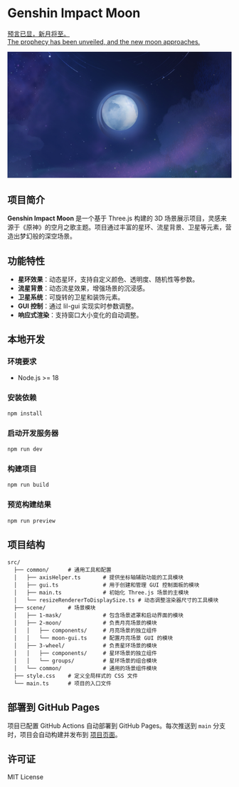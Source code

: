 # Genshin Impact Moon

[预言已显，新月将至。  
The prophecy has been unveiled, and the new moon approaches.](https://qirong77.github.io/genshin-impact-moon/)

![预览图](./image.png)

## 项目简介

**Genshin Impact Moon** 是一个基于 Three.js 构建的 3D 场景展示项目，灵感来源于《原神》的空月之歌主题。项目通过丰富的星环、流星背景、卫星等元素，营造出梦幻般的深空场景。

## 功能特性

- **星环效果**：动态星环，支持自定义颜色、透明度、随机性等参数。
- **流星背景**：动态流星效果，增强场景的沉浸感。
- **卫星系统**：可旋转的卫星和装饰元素。
- **GUI 控制**：通过 lil-gui 实现实时参数调整。
- **响应式渲染**：支持窗口大小变化的自动调整。

## 本地开发

### 环境要求

- Node.js >= 18

### 安装依赖

```bash
npm install
```

### 启动开发服务器

```bash
npm run dev
```

### 构建项目

```bash
npm run build
```

### 预览构建结果

```bash
npm run preview
```

## 项目结构


```
src/
  ├── common/      # 通用工具和配置
  │   ├── axisHelper.ts       # 提供坐标轴辅助功能的工具模块
  │   ├── gui.ts              # 用于创建和管理 GUI 控制面板的模块
  │   ├── main.ts             # 初始化 Three.js 场景的主模块
  │   └── resizeRendererToDisplaySize.ts # 动态调整渲染器尺寸的工具模块
  ├── scene/       # 场景模块
  │   ├── 1-mask/             # 包含场景遮罩和启动界面的模块
  │   ├── 2-moon/             # 负责月亮场景的模块
  │   │   ├── components/     # 月亮场景的独立组件
  │   │   └── moon-gui.ts     # 配置月亮场景 GUI 的模块
  │   ├── 3-wheel/            # 负责星环场景的模块
  │   │   ├── components/     # 星环场景的独立组件
  │   │   └── groups/         # 星环场景的组合模块
  │   └── common/             # 通用的场景组件模块
  ├── style.css    # 定义全局样式的 CSS 文件
  └── main.ts      # 项目的入口文件
```

## 部署到 GitHub Pages

项目已配置 GitHub Actions 自动部署到 GitHub Pages。每次推送到 `main` 分支时，项目会自动构建并发布到 [项目页面](https://qirong77.github.io/genshin-impact-moon/)。

## 许可证

MIT License

